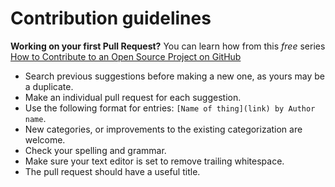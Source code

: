 # Contribution guidelines

**Working on your first Pull Request?** You can learn how from this *free* series [How to Contribute to an Open Source Project on GitHub](https://egghead.io/series/how-to-contribute-to-an-open-source-project-on-github)

- Search previous suggestions before making a new one, as yours may be a duplicate.
- Make an individual pull request for each suggestion.
- Use the following format for entries: `[Name of thing](link) by Author name`.
- New categories, or improvements to the existing categorization are welcome.
- Check your spelling and grammar.
- Make sure your text editor is set to remove trailing whitespace.
- The pull request should have a useful title.

